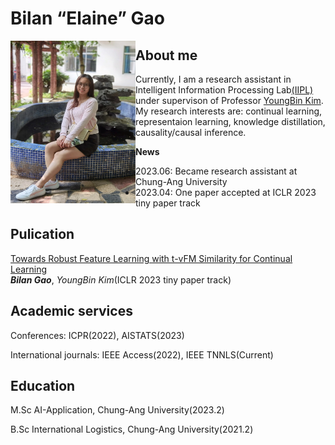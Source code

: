 # Bilan “Elaine” Gao

<img align="left" width="200" height="260" src=my_pic.jpg>

## About me
 Currently, I am a research assistant in Intelligent Information Processing Lab[(IIPL)](https://sites.google.com/view/iiplcau/home) under supervison of Professor [YoungBin Kim](https://scholar.google.com/citations?user=If6P518AAAAJ&hl=ko). My research interests are: continual learning, representaion learning, knowledge distillation, causality/causal inference.

**News**
 - 2023.06: Became research assistant at Chung-Ang University
 - 2023.04: One paper accepted at ICLR 2023 tiny paper track


## Pulication
[Towards Robust Feature Learning with t-vFM Similarity for Continual Learning](http://arxiv.org/abs/2306.02335)<br>
***Bilan Gao***, *YoungBin Kim*(ICLR 2023 tiny paper track)



## Academic services
Conferences: ICPR(2022), AISTATS(2023)

International journals: IEEE Access(2022), IEEE TNNLS(Current)


## Education 
M.Sc AI-Application, Chung-Ang University(2023.2)

B.Sc International Logistics, Chung-Ang University(2021.2)


